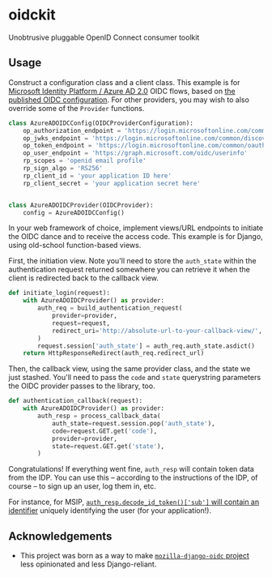 oidckit
=======

Unobtrusive pluggable OpenID Connect consumer toolkit

Usage
-----

Construct a configuration class and a client class.
This example is for [Microsoft Identity Platform / Azure AD 2.0](https://docs.microsoft.com/en-us/azure/active-directory/develop/active-directory-v2-protocols) OIDC flows, based on [the published OIDC configuration](https://login.microsoftonline.com/common/v2.0/.well-known/openid-configuration).
For other providers, you may wish to also override some of the `Provider` functions.

```python
class AzureADOIDCConfig(OIDCProviderConfiguration):
    op_authorization_endpoint = 'https://login.microsoftonline.com/common/oauth2/v2.0/authorize'
    op_jwks_endpoint = 'https://login.microsoftonline.com/common/discovery/v2.0/keys'
    op_token_endpoint = 'https://login.microsoftonline.com/common/oauth2/v2.0/token'
    op_user_endpoint = 'https://graph.microsoft.com/oidc/userinfo'
    rp_scopes = 'openid email profile'
    rp_sign_algo = 'RS256'
    rp_client_id = 'your application ID here'
    rp_client_secret = 'your application secret here'


class AzureADOIDCProvider(OIDCProvider):
    config = AzureADOIDCConfig()
```

In your web framework of choice, implement views/URL endpoints to initiate the OIDC dance and to receive the access code.
This example is for Django, using old-school function-based views.

First, the initiation view. Note you'll need to store the `auth_state` within the authentication request
returned somewhere you can retrieve it when the client is redirected back to the callback view.

```python
def initiate_login(request):
    with AzureADOIDCProvider() as provider:
        auth_req = build_authentication_request(
            provider=provider,
            request=request,
            redirect_uri='http://absolute-url-to-your-callback-view/',
        )
        request.session['auth_state'] = auth_req.auth_state.asdict()
    return HttpResponseRedirect(auth_req.redirect_url)
```

Then, the callback view, using the same provider class, and the state we just stashed.  You'll need to pass the
`code` and `state` querystring parameters the OIDC provider passes to the library, too.

```python
def authentication_callback(request):
    with AzureADOIDCProvider() as provider:
        auth_resp = process_callback_data(
            auth_state=request.session.pop('auth_state'),
            code=request.GET.get('code'),
            provider=provider,
            state=request.GET.get('state'),
        )
```

Congratulations! If everything went fine, `auth_resp` will contain token data from the IDP.
You can use this – according to the instructions of the IDP, of course – to sign up an user, log them in, etc.

For instance, for MSIP, [`auth_resp.decode_id_token()['sub']` will contain an identifier](https://docs.microsoft.com/en-gb/azure/active-directory/develop/id-tokens)
 uniquely identifying the user (for your application!).

Acknowledgements
----------------

* This project was born as a way to make [`mozilla-django-oidc` project](https://github.com/mozilla/mozilla-django-oidc/)
  less opinionated and less Django-reliant.
